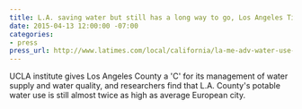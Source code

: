 ```yaml
---
title: L.A. saving water but still has a long way to go, Los Angeles Times
date: 2015-04-13 12:00:00 -07:00
categories:
- press
press_url: http://www.latimes.com/local/california/la-me-adv-water-use-compared-20150413-story.html
---
```


UCLA institute gives Los Angeles County a 'C' for its management of water supply and water quality, and researchers find that L.A. County's potable water use is still almost twice as high as average European city.
